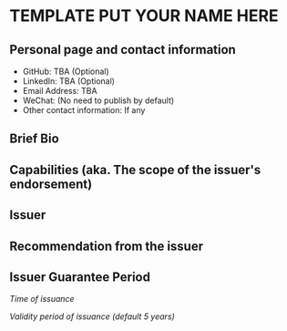 # TEMPLATE PUT YOUR NAME HERE

## Personal page and contact information

- GitHub: TBA (Optional)
- LinkedIn: TBA (Optional)
- Email Address: TBA
- WeChat: (No need to publish by default)
- Other contact information: If any

## Brief Bio

## Capabilities (aka. The scope of the issuer's endorsement)

## Issuer

## Recommendation from the issuer

## Issuer Guarantee Period

*Time of issuance*

*Validity period of issuance (default 5 years)*
